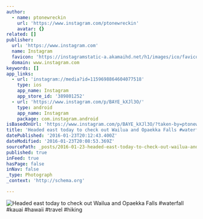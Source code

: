 ```yaml
---
author:
  - name: ptonewreckin
    url: 'https://www.instagram.com/ptonewreckin'
    avatar: {}
related: []
publisher:
  url: 'https://www.instagram.com'
  name: Instagram
  favicon: 'https://instagramstatic-a.akamaihd.net/h1/images/ico/favicon.ico/7cdab0872b15.ico'
  domain: www.instagram.com
keywords: []
app_links:
  - url: 'instagram://media?id=1159698864604077518'
    type: ios
    app_name: Instagram
    app_store_id: '389801252'
  - url: 'https://www.instagram.com/p/BAYE_kXJl3O/'
    type: android
    app_name: Instagram
    package: com.instagram.android
isBasedOnUrl: 'https://www.instagram.com/p/BAYE_kXJl3O/?taken-by=ptonewreckin'
title: 'Headed east today to check out Wailua and Opaekka Falls #waterfall #kauai #hawaii #travel #hiking'
datePublished: '2016-01-23T20:12:43.400Z'
dateModified: '2016-01-23T20:08:53.369Z'
sourcePath: _posts/2016-01-23-headed-east-today-to-check-out-wailua-and-opaekka-falls-wat.md
published: true
inFeed: true
hasPage: false
inNav: false
_type: Photograph
_context: 'http://schema.org'

---
```

![Headed east today to check out Wailua and Opaekka Falls &num;waterfall &num;kauai &num;hawaii &num;travel &num;hiking](https://scontent.cdninstagram.com/hphotos-xtp1/t51.2885-15/s640x640/sh0.08/e35/12383602_942690182490669_1053668732_n.jpg)